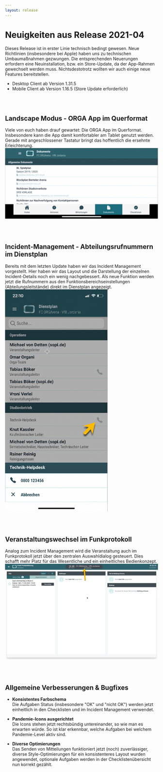 ```yaml
---
layout: release
---
```


# Neuigkeiten aus Release 2021-04

Dieses Release ist in erster Linie technisch bedingt gewesen. Neue Richtlinien (insbesondere bei Apple) haben uns zu technischen Umbaumaßnahmen gezwungen. Die entsprechenden Neuerungen erfordern eine Neuinstallation, bzw. ein Store-Update, da der App-Rahmen gewechselt werden muss. Nichtsdestotrotz wollten wir auch einige neue Features bereitstellen.

* Desktop Client ab Version 1.31.5
* Mobile Client ab Version 1.16.5 (Store Update erforderlich)

<br>
<br>

## Landscape Modus - ORGA App im Querformat

Viele von euch haben drauf gewartet: Die ORGA App im Querformat. Insbesondere kann die App damit komfortabler am Tablet genutzt werden. Gerade mit angeschlossener Tastatur bringt das hoffentlich die ersehnte Erleichterung. 
![Landscape-Modus](Bilder/iphone_quer.png)

<br>
<br>

## Incident-Management - Abteilungsrufnummern im Dienstplan
Bereits mit dem letzten Update haben wir das Incident Management vorgestellt. Hier haben wir das Layout und die Darstellung der einzelnen Incident-Details noch ein wenig nachgebessert. Als neue Funktion werden jetzt die Rufnummern aus den Funktionsbereichseinstellungen (Abteilungsleitstände) direkt im Dienstplan angezeigt.
![Rufnummern](Bilder/dienstplan.png)

<br>
<br>

## Veranstaltungswechsel im Funkprotokoll
Analog zum Incident Management wird die Veranstaltung auch im Funkprotokoll jetzt über den zentralen Auswahldialog gesteuert. Dies schafft mehr Platz für das Wesentliche und ein einheitliches Bedienkonzept.
![Funkprotokoll](Bilder/funkprotokoll.png)

<br>
<br>



## Allgemeine Verbesserungen & Bugfixes

- **Konsistentes Farbschema**<br>
Die Aufgaben Status (insbesondere "OK" und "nicht OK") werden jetzt einheitlich in den Checklisten und im Incident Management verwendet.

- **Pandemie-Icons ausgerichtet**<br>
Die Icons stehen jetzt rechtsbündig untereinander, so wie man es erwarten würde. So ist klar erkennbar, welche Aufgaben bei welchem Pandemie-Level aktiv sind.

- **Diverse Optimierungen**<br>
Das Senden von Mitteilungen funktioniert jetzt (noch) zuverlässiger, diverse Style-Optimierungen für ein konsistenteres Layout wurden angewendet, optionale Aufgaben werden in der Checklistenübersicht nun korrekt gezählt.